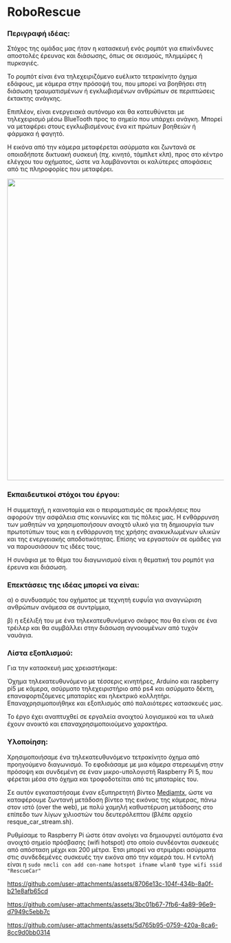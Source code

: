 # RoboRescue

### Περιγραφή ιδέας:	

Στόχος της ομάδας μας ήταν η κατασκευή ενός ρομπότ για επικίνδυνες αποστολές έρευνας και διάσωσης, όπως σε σεισμούς, πλημμύρες ή πυρκαγιές.

Το ρομπότ είναι ένα τηλεχειριζόμενο ευέλικτο τετρακίνητο όχημα εδάφους, με κάμερα στην πρόσοψή του, που μπορεί να βοηθήσει στη διάσωση τραυματισμένων ή εγκλωβισμένων ανθρώπων σε περιπτώσεις έκτακτης ανάγκης.

Επιπλέον, είναι ενεργειακά αυτόνομο και θα κατευθύνεται με τηλεχειρισμό μέσω BlueTooth προς το σημείο που υπάρχει ανάγκη. Μπορεί να μεταφέρει στους εγκλωβισμένους ένα κιτ πρώτων βοηθειών ή φάρμακα ή φαγητό.

Η εικόνα από την κάμερα μεταφέρεται ασύρματα και ζωντανά σε οποιαδήποτε δικτυακή συσκευή (πχ. κινητό, τάμπλετ κλπ), προς στο κέντρο ελέγχου του οχήματος, ώστε να λαμβάνονται οι καλύτερες αποφάσεις από τις πληροφορίες που μεταφέρει.

<img src="https://github.com/user-attachments/assets/d59b9b61-2df4-4280-bbeb-dad3f6c86421" width="700" />

### Eκπαιδευτικοί στόχοι του έργου:
Η συμμετοχή, η καινοτομία και ο πειραματισμός σε προκλήσεις που αφορούν την ασφάλεια στις κοινωνίες και τις πόλεις μας. Η ενθάρρυνση των μαθητών να χρησιμοποιήσουν ανοιχτό υλικό για τη δημιουργία των πρωτοτύπων τους και η ενθάρρυνση της χρήσης ανακυκλωμένων υλικών και της ενεργειακής αποδοτικότητας.
Επίσης να εργαστούν σε ομάδες για να παρουσιάσουν τις ιδέες τους.

Η συνάφια με το θέμα του διαγωνισμού είναι η θεματική του ρομπότ για έρευνα και διάσωση.

### Επεκτάσεις της ιδέας μπορεί να είναι:
α) ο συνδυασμός του οχήματος με τεχνητή ευφυΐα για αναγνώριση ανθρώπων ανάμεσα σε συντρίμμια,

β) η εξέλιξή του με ένα τηλεκατευθυνόμενο σκάφος που θα είναι σε ένα τρέιλερ και θα συμβάλλει στην διάσωση αγνοουμένων από τυχόν ναυάγια. 

### Λίστα εξοπλισμού:
Για την κατασκευή μας χρειαστήκαμε:

Όχημα τηλεκατευθυνόμενο με τέσσερις κινητήρες, Arduino και raspberry pi5 με κάμερα, ασύρματο τηλεχειριστήριο από ps4 και ασύρματο δέκτη, επαναφορτιζόμενες μπαταρίες και ηλεκτρικό κολλητήρι.
Επαναχρησιμοποιήθηκε και εξοπλισμός από παλαιότερες κατασκευές μας.

Το έργο έχει αναπτυχθεί σε εργαλεία ανοιχτού λογισμικού και τα υλικά έχουν ανοικτό και επαναχρησιμοποιούμενο χαρακτήρα.

### Υλοποίηση:
Χρησιμοποιήσαμε ένα τηλεκατευθυνόμενο τετρακίνητο όχημα από προηγούμενο διαγωνισμό. Το εφοδιάσαμε με μια κάμερα στερεωμένη στην πρόσοψη και συνδεμένη σε έναν μικρο-υπολογιστή Raspberry Pi 5, που φέρεται μέσα στο όχημα και τροφοδοτείται από τις μπαταρίες του.

Σε αυτόν εγκαταστήσαμε έναν εξυπηρετητή βίντεο [Mediamtx](https://github.com/bluenviron/mediamtx), ώστε να καταφέρουμε ζωντανή μετάδοση βίντεο της εικόνας της κάμερας, πάνω στον ιστό (over the web), με πολύ χαμηλή καθυστέρυση μετάδοσης στο επίπεδο των λίγων χιλιοστών του δευτερόλεπτου (βλέπε αρχείο resque_car_stream.sh).

Ρυθμίσαμε το Raspberry Pi ώστε όταν ανοίγει να δημιουργεί αυτόματα ένα ανοιχτό σημείο πρόσβασης (wifi hotspot) στο οποίο συνδέονται συσκευές από απόσταση μέχρι και 200 μέτρα. Έτσι μπορεί να στριμάρει ασύρματα στις συνδεδεμένες συσκευές την εικόνα από την κάμερά του. Η εντολή είναι η 
``sudo nmcli con add con-name hotspot ifname wlan0 type wifi ssid "RescueCar"``

https://github.com/user-attachments/assets/8706e13c-104f-434b-8a0f-b21e8afb65cd

https://github.com/user-attachments/assets/3bc01b67-7fb6-4a89-96e9-d7949c5ebb7c

https://github.com/user-attachments/assets/5d765b95-0759-420a-8ca6-8cc9d0bb0314
